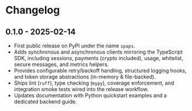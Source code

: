 # Changelog

## 0.1.0 - 2025-02-14

- First public release on PyPI under the name `spaps`.
- Adds synchronous and asynchronous clients mirroring the TypeScript SDK, including
  sessions, payments (crypto included), usage, whitelist, secure messages, and metrics helpers.
- Provides configurable retry/backoff handling, structured logging hooks, and token storage
  abstractions (in-memory & file-backed).
- Ships lint (`ruff`), type checking (`mypy`), coverage enforcement, and integration smoke
  tests wired into the release workflow.
- Updates documentation with Python quickstart examples and a dedicated backend guide.
